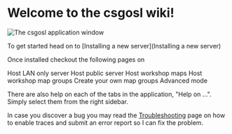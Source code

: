 # Welcome to the csgosl wiki!

![The csgosl application window](https://raw.githubusercontent.com/wiki/lenosisnickerboa/csgosl/pics/main.jpg)

To get started head on to [Installing a new server](Installing a new server)

Once installed checkout the following pages on

Host LAN only server
Host public server
Host workshop maps
Host workshop map groups
Create your own map groups
Advanced mode

There are also help on each of the tabs in the application, "Help on ...". Simply select them from the right sidebar.

In case you discover a bug you may read the [Troubleshooting](Troubleshooting) page on how to enable traces and submit an error report so I can fix the problem.
